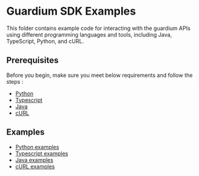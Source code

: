 # Guardium SDK Examples

This folder contains example code for interacting with the guardium APIs using different programming languages and tools, including Java, TypeScript, Python, and cURL.

## Prerequisites

Before you begin, make sure you meet below requirements and follow the steps :

- [Python](/python/)
- [Typescript](/typescript/)
- [Java](/java/)
- [cURL](/bash/)

## Examples

- [Python examples](/sdk-example/python/)
- [Typescript examples](/sdk-example/typescript/src)
- [Java examples](/sdk-example/java/example)
- [cURL examples](/sdk-example/bash/)

